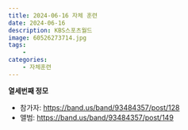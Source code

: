 ```yaml
---
title: 2024-06-16 자체 훈련
date: 2024-06-16
description: KBS스포츠월드
image: 60526273714.jpg
tags:
    - 
categories:
    - 자체훈련
---
```


**열세번째 정모**

- 참가자: https://band.us/band/93484357/post/128
- 앨범: https://band.us/band/93484357/post/149